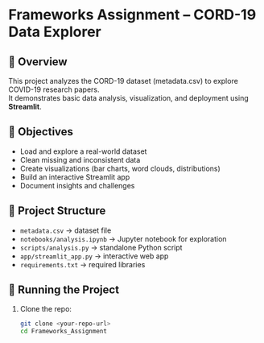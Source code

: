 # Frameworks Assignment – CORD-19 Data Explorer

## 📌 Overview
This project analyzes the CORD-19 dataset (metadata.csv) to explore COVID-19 research papers.  
It demonstrates basic data analysis, visualization, and deployment using **Streamlit**.

## 🎯 Objectives
- Load and explore a real-world dataset
- Clean missing and inconsistent data
- Create visualizations (bar charts, word clouds, distributions)
- Build an interactive Streamlit app
- Document insights and challenges

## 📂 Project Structure
- `metadata.csv` → dataset file
- `notebooks/analysis.ipynb` → Jupyter notebook for exploration
- `scripts/analysis.py` → standalone Python script
- `app/streamlit_app.py` → interactive web app
- `requirements.txt` → required libraries

## 🚀 Running the Project
1. Clone the repo:
   ```bash
   git clone <your-repo-url>
   cd Frameworks_Assignment
